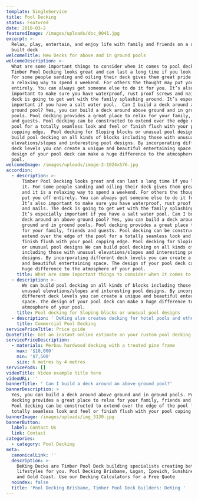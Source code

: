 ```yaml
---
template: SingleService
title: Pool Decking
status: Featured
date: 2018-03-2
featuredImage: /images/uploads/dsc_0041.jpg
excerpt: >-
  Relax, play, entertain, and enjoy life with family and friends on a quality
  built deck
welcomeTitle: New Decks for above and in ground pools
welcomeDescription: >-
  What are some important things to consider when it comes to pool decking?
  Timber Pool Decking looks great and can last a long time if you look after it.
  For some people sanding and oiling their deck gives them great pride and it is
  a relaxing way to spend a weekend. For others the thought may put you off
  entirely. You can always get someone else to do it for you. It’s also
  important to make sure you have waterproof, rust proof screws and nails. The
  deck is going to get wet with the family splashing around. It’s especially
  important if you have a salt water pool.  Can I build a deck around an above
  ground pool? Yes, you can build a deck around above ground and in ground
  pools. Pool decking provides a great place to relax for your family, friends
  and guests. Pool decking can be constructed to extend over the edge of the
  pool for a totally seamless look and feel or finish flush with your pool
  copping edge.  Pool decking for Sloping blocks or unusual pool designs We can
  build pool decking on all kinds of blocks including those with unusual
  elevations/slopes and interesting pool designs. By incorporating different
  deck levels you can create a unique and beautiful entertaining space. The
  design of your pool deck can make a huge difference to the atmosphere of your
  pool.
welcomeImage: /images/uploads/image-2-1024x576.jpg
accordion:
  - description: >-
      Timber Pool Decking looks great and can last a long time if you look after
      it. For some people sanding and oiling their deck gives them great pride
      and it is a relaxing way to spend a weekend. For others the thought may
      put you off entirely. You can always get someone else to do it for you.
      It’s also important to make sure you have waterproof, rust proof screws
      and nails. The deck is going to get wet with the family splashing around.
      It’s especially important if you have a salt water pool. Can I build a
      deck around an above ground pool? Yes, you can build a deck around above
      ground and in ground pools. Pool decking provides a great place to relax
      for your family, friends and guests. Pool decking can be constructed to
      extend over the edge of the pool for a totally seamless look and feel or
      finish flush with your pool copping edge. Pool decking for Sloping blocks
      or unusual pool designs We can build pool decking on all kinds of blocks
      including those with unusual elevations/slopes and interesting pool
      designs. By incorporating different deck levels you can create a unique
      and beautiful entertaining space. The design of your pool deck can make a
      huge difference to the atmosphere of your pool.
    title: What are some important things to consider when it comes to pool decking?
  - description: >-
      We can build pool decking on all kinds of blocks including those with
      unusual elevations/slopes and interesting pool designs. By incorporating
      different deck levels you can create a unique and beautiful entertaining
      space. The design of your pool deck can make a huge difference to the
      atmosphere of your pool.
    title: Pool decking for Sloping blocks or unusual pool designs
  - description: ' DeKing also creates decking for hotel pools and other commercial swimming pools.'
    title: Commercial Pool Decking
servicePriceTitle: Price guide
QuoteTitle: Get an instant online estimate on your custom pool decking
servicePriceDescription:
  - materials: Merbau hardwood decking with a treated pine frame
    max: '$10,000'
    min: '$7,500'
    size: 6 metres by 4 metres
servicePods: []
videoTitle: Video example title here
videoURL: ''
bannerTitle: ' Can I build a deck around an above ground pool?'
bannerDescription: >
  Yes, you can build a deck around above ground and in ground pools. Pool
  decking provides a great place to relax for your family, friends and guests.
  Pool decking can be constructed to extend over the edge of the pool for a
  totally seamless look and feel or finish flush with your pool coping edge. 
bannerImage: /images/uploads/img_3130.jpg
bannerButton:
  label: Contact Us
  link: Contact
categories:
  - category: Pool Decking
meta:
  canonicalLink: ''
  description: >-
    DeKing Decks are Timber Pool Deck building specialists creating better
    lifestyles for you. Pool Decking Brisbane, Logan, Ipswich, Sunshine Coast,
    and Gold Coast. Use our Decking Calculators for a Free Quote
  noindex: false
  title: 'Pool Decking Brisbane, Timber Pool Deck Builders: DeKing '
---
```


